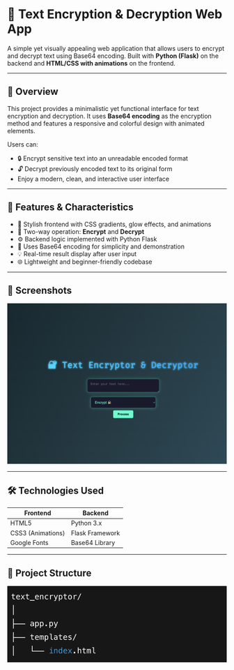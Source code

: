 # 🔐 Text Encryption & Decryption Web App

A simple yet visually appealing web application that allows users to encrypt and decrypt text using Base64 encoding. Built with **Python (Flask)** on the backend and **HTML/CSS with animations** on the frontend.

---

## 🧠 Overview

This project provides a minimalistic yet functional interface for text encryption and decryption. It uses **Base64 encoding** as the encryption method and features a responsive and colorful design with animated elements.

Users can:
- 🔒 Encrypt sensitive text into an unreadable encoded format
- 🔓 Decrypt previously encoded text to its original form
- Enjoy a modern, clean, and interactive user interface

---

## 🚀 Features & Characteristics

- 🎨 Stylish frontend with CSS gradients, glow effects, and animations
- 🔁 Two-way operation: **Encrypt** and **Decrypt**
- ⚙️ Backend logic implemented with Python Flask
- 🔐 Uses Base64 encoding for simplicity and demonstration
- 💡 Real-time result display after user input
- 🌐 Lightweight and beginner-friendly codebase

---

## 📸 Screenshots

![App Screenshot](AppScreenshot.png)


---

## 🛠️ Technologies Used

| Frontend         | Backend         |
|------------------|-----------------|
| HTML5            | Python 3.x      |
| CSS3 (Animations)| Flask Framework |
| Google Fonts     | Base64 Library  |

---

## 📂 Project Structure

![App Screenshot](FileStructure.png)

